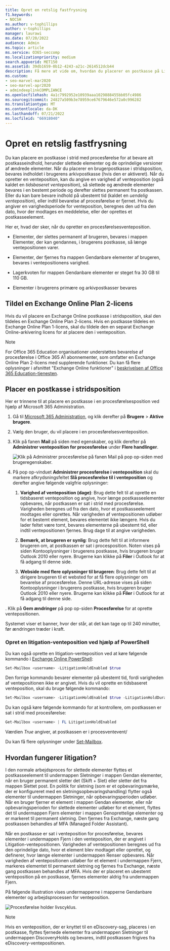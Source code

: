 ```yaml
---
title: Opret en retslig fastfrysning
f1.keywords:
- NOCSH
ms.author: v-tophillips
author: v-tophillips
manager: laurawi
ms.date: 07/20/2022
audience: Admin
ms.topic: article
ms.service: O365-seccomp
ms.localizationpriority: medium
search.appverid: MET150
ms.assetid: 39db1659-0b12-4243-a21c-2614512dcb44
description: Få mere at vide om, hvordan du placerer en postkasse på Litigation-venteposition og bevarer alt postkasseindholdet under en undersøgelse.
ms.custom:
- seo-marvel-mar2020
- seo-marvel-apr2020
- admindeeplinkCOMPLIANCE
ms.openlocfilehash: 4a1c7992952e10939aaa1029888455bb05fc4986
ms.sourcegitcommit: 24827a509b3e78959ce67679646e572a0c996282
ms.translationtype: MT
ms.contentlocale: da-DK
ms.lasthandoff: 07/21/2022
ms.locfileid: "66918040"
---
```

# <a name="create-a-litigation-hold"></a>Opret en retslig fastfrysning

Du kan placere en postkasse i strid med procesførelse for at bevare alt postkasseindhold, herunder slettede elementer og de oprindelige versioner af ændrede elementer. Når du placerer en brugerpostkasse i stridsposition, bevares indholdet i brugerens arkivpostkasse (hvis den er aktiveret). Når du opretter en venteposition, kan du angive en varighed af venteposition (også kaldet en *tidsbaseret venteposition*), så slettede og ændrede elementer bevares i en bestemt periode og derefter slettes permanent fra postkassen. Eller du kan bare bevare indhold på ubestemt tid (kaldet en *uendelig venteposition*), eller indtil bevarelse af procesførelse er fjernet. Hvis du angiver en varighedsperiode for venteposition, beregnes den ud fra den dato, hvor der modtages en meddelelse, eller der oprettes et postkasseelement.
  
Her er, hvad der sker, når du opretter en procesførelsesventeposition.
  
- Elementer, der slettes permanent af brugeren, bevares i mappen Elementer, der kan gendannes, i brugerens postkasse, så længe ventepositionen varer.

- Elementer, der fjernes fra mappen Gendanbare elementer af brugeren, bevares i ventepositionens varighed.

- Lagerkvoten for mappen Gendanbare elementer er steget fra 30 GB til 110 GB.

- Elementer i brugerens primære og arkivpostkasser bevares

## <a name="assign-an-exchange-online-plan-2-license"></a>Tildel en Exchange Online Plan 2-licens

Hvis du vil placere en Exchange Online postkasse i stridsposition, skal den tildeles en Exchange Online Plan 2-licens. Hvis en postkasse tildeles en Exchange Online Plan 1-licens, skal du tildele den en separat Exchange Online-arkivering licens for at placere den i venteposition.

> [!NOTE]
> For Office 365 Education organisationer understøttes bevarelse af procesførelse i Office 365 A1 abonnementer, som omfatter en Exchange Online Plan 2-licens med supplerende funktioner. Du kan få flere oplysninger i afsnittet "Exchange Online funktioner" i [beskrivelsen af Office 365 Education-tjenesten](/office365/servicedescriptions/office-365-platform-service-description/office-365-education#exchange-online-features).

## <a name="place-a-mailbox-on-litigation-hold"></a>Placer en postkasse i stridsposition

Her er trinnene til at placere en postkasse i en procesførelsesposition ved hjælp af Microsoft 365 Administration.

1. Gå til <a href="https://go.microsoft.com/fwlink/p/?linkid=834822" target="_blank">Microsoft 365 Administration</a>, og klik derefter på **Brugere** > **Aktive brugere**.

2. Vælg den bruger, du vil placere i en procesførelsesventeposition.

3. Klik på fanen **Mail** på siden med egenskaber, og klik derefter på **Administrer venteposition for procesførelse** under **Flere handlinger**.

   ![Klik på Administrer procesførelse på fanen Mail på pop op-siden med brugeregenskaber.](../media/M365AdminCenterLitHold1.png)

4. På pop op-vinduet **Administrer procesførelse i venteposition** skal du markere afkrydsningsfeltet **Slå procesførelse til i venteposition** og derefter angive følgende valgfrie oplysninger:

    1. **Varighed af venteposition (dage)**: Brug dette felt til at oprette en tidsbaseret venteposition og angive, hvor længe postkasseelementer opbevares, når postkassen er sat i strid med procesførelse. Varigheden beregnes ud fra den dato, hvor et postkasseelement modtages eller oprettes. Når varigheden af ventepositionen udløber for et bestemt element, bevares elementet ikke længere. Hvis du lader feltet være tomt, bevares elementerne på ubestemt tid, eller indtil ventepositionen fjernes. Brug dage til at angive varigheden.

    2. **Bemærk, at brugeren er synlig**: Brug dette felt til at informere brugeren om, at postkassen er sat i procesposition. Noten vises på siden Kontooplysninger i brugerens postkasse, hvis brugeren bruger Outlook 2010 eller nyere. Brugerne kan klikke på **Filer** i Outlook for at få adgang til denne side.

    3. **Webside med flere oplysninger til brugeren**: Brug dette felt til at dirigere brugeren til et websted for at få flere oplysninger om bevarelse af procesførelse. Denne URL-adresse vises på siden Kontooplysninger i brugerens postkasse, hvis brugeren bruger Outlook 2010 eller nyere. Brugerne kan klikke på **Filer** i Outlook for at få adgang til denne side.

. Klik på **Gem ændringer** på pop op-siden **Procesførelse** for at oprette ventepositionen.

   Systemet viser et banner, hvor der står, at det kan tage op til 240 minutter, før ændringen træder i kraft.

### <a name="create-a-litigation-hold-using-powershell"></a>Opret en litigation-venteposition ved hjælp af PowerShell

Du kan også oprette en litigation-venteposition ved at køre følgende kommando i [Exchange Online PowerShell](/powershell/exchange/connect-to-exchange-online-powershell):

```powershell
Set-Mailbox <username> -LitigationHoldEnabled $true
```

Den forrige kommando bevarer elementer på ubestemt tid, fordi varigheden af ventepositionen ikke er angivet. Hvis du vil oprette en tidsbaseret venteposition, skal du bruge følgende kommando:

```powershell
Set-Mailbox <username> -LitigationHoldEnabled $true -LitigationHoldDuration <number of days>
```

Du kan også køre følgende kommando for at kontrollere, om postkassen er sat i strid med procesførelse:

```powershell
Get-Mailbox <username> | FL LitigationHoldEnabled
```

Værdien *True* angiver, at postkassen er i procesventevent/

Du kan få flere oplysninger under [Set-Mailbox](/powershell/module/exchange/set-mailbox).

## <a name="how-does-litigation-hold-work"></a>Hvordan fungerer litigation?

I den normale arbejdsproces for slettede elementer flyttes et postkasseelement til undermappen Sletninger i mappen Gendan elementer, når en bruger permanent sletter det (Skift + Slet) eller sletter det fra mappen Slettet post. En politik for sletning (som er et opbevaringsmærke, der er konfigureret med en sletningsopbevaringshandling) flytter også elementer til undermappen Sletninger, når opbevaringsperioden udløber. Når en bruger fjerner et element i mappen Gendan elementer, eller når opbevaringsperioden for slettede elementer udløber for et element, flyttes det til undermappen Fjern elementer i mappen Genoprettelige elementer og er markeret til permanent sletning. Den fjernes fra Exchange, næste gang postkassen behandles af MFA (Managed Folder Assistant).

Når en postkasse er sat i venteposition for procesførelse, bevares elementer i undermappen Fjern i den venteposition, der er angivet i Litigation-ventepositionen. Varigheden af ventepositionen beregnes ud fra den oprindelige dato, hvor et element blev modtaget eller oprettet, og definerer, hvor længe elementer i undermappen Renser opbevares. Når varigheden af ventepositionen udløber for et element i undermappen Fjern, markeres elementet til permanent sletning og fjernes fra Exchange, næste gang postkassen behandles af MFA. Hvis der er placeret en ubestemt venteposition på en postkasse, fjernes elementer aldrig fra undermappen Fjern.

På følgende illustration vises undermapperne i mapperne Gendanbare elementer og arbejdsprocessen for venteposition.

![Procesførelse holder livscyklus.](../media/LitigationHoldLifeCycle.png)

> [!NOTE]
> Hvis en venteposition, der er knyttet til en eDiscovery-sag, placeres i en postkasse, flyttes fjernede elementer fra undermappen Sletninger til undermappen DiscoveryHolds og bevares, indtil postkassen frigives fra eDiscovery-ventepositionen.
